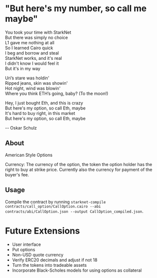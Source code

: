 # "But here's my number, so call me maybe"

You took your time with StarkNet <br />
But there was simply no choice <br />
L1 gave me nothing at all <br />
So I learned Cairo quick <br />
I beg and borrow and steal <br />
StarkNet works, and it's real <br />
I didn't know I would feel it <br />
But it's in my way

Uri’s stare was holdin' <br />
Ripped jeans, skin was showin' <br />
Hot night, wind was blowin' <br />
Where you think ETH’s going, baby? (To the moon!) <br />

Hey, I just bought Eth, and this is crazy <br />
But here's my option, so call Eth, maybe <br />
It's hard to buy right, in this market <br />
But here's my option, so call Eth, maybe <br />

 -- Oskar Schulz

## About

American Style Options

Currency: The currency of the option, the token the option holder has the right to buy at strike price. Currently also the currency for payment of the buyer's fee.

## Usage

Compile the contract by running `starknet-compile contracts/call_option/CallOption.cairo --abi contracts/abi/CallOption.json --output CallOption_compiled.json`.

# Future Extensions

- User interface
- Put options
- Non-USD quote currency
- Verify ERC20 decimals and adjust if not 18
- Turn the tokens into tradeable assets
- Incorporate Black-Scholes models for using options as collateral
